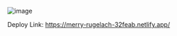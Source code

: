 ![image](https://github.com/shakil88818/foodDeliveryApp/assets/83162914/2f12316a-4bee-4665-8e75-244793dcb844)

Deploy Link: 
https://merry-rugelach-32feab.netlify.app/
